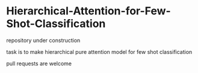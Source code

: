 # Hierarchical-Attention-for-Few-Shot-Classification

repository under construction

task is to make hierarchical pure attention model for few shot classification

pull requests are welcome
